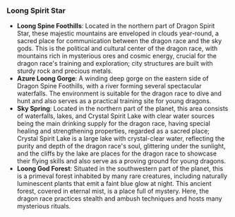 ### Loong Spirit Star
- **Loong Spine Foothills**: Located in the northern part of Dragon Spirit Star, these majestic mountains are enveloped in clouds year-round, a sacred place for communication between the dragon race and the sky gods. This is the political and cultural center of the dragon race, with mountains rich in mysterious ores and cosmic energy, crucial for the dragon race's training and exploration; city structures are built with sturdy rock and precious metals.
- **Azure Loong Gorge**: A winding deep gorge on the eastern side of Dragon Spine Foothills, with a river forming several spectacular waterfalls. The environment is suitable for the dragon race to dive and hunt and also serves as a practical training site for young dragons.
- **Sky Spring**: Located in the northern part of the planet, this area consists of waterfalls, lakes, and Crystal Spirit Lake with clear water sources being the main drinking supply for the dragon race, having special healing and strengthening properties, regarded as a sacred place; Crystal Spirit Lake is a large lake with crystal-clear water, reflecting the purity and depth of the dragon race's soul, glittering under the sunlight, and the cliffs by the lake are places for the dragon race to showcase their flying skills and also serve as a proving ground for young dragons.
- **Loong God Forest**: Situated in the southwestern part of the planet, this is a primeval forest inhabited by many rare creatures, including naturally luminescent plants that emit a faint blue glow at night. This ancient forest, covered in eternal mist, is a place full of mystery. Here, the dragon race practices stealth and ambush techniques and hosts many mysterious rituals.
